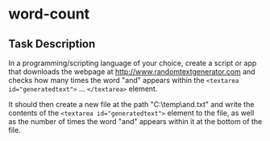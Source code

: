 # word-count

## Task Description

In a programming/scripting language of your choice, create a script or app that downloads the webpage at http://www.randomtextgenerator.com and checks how many times the word "and" appears within the `<textarea id="generatedtext">` ... `</textarea>` element.

It should then create a new file at the path "C:\temp\and.txt" and write the contents of the `<textarea id="generatedtext">` element to the file, as well as the number of times the word "and" appears within it at the bottom of the file.
